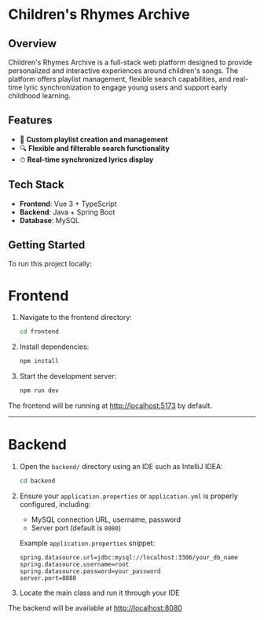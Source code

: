 # Children's Rhymes Archive

## Overview

Children's Rhymes Archive is a full-stack web platform designed to provide personalized and interactive experiences around children's songs. The platform offers playlist management, flexible search capabilities, and real-time lyric synchronization to engage young users and support early childhood learning.

## Features

- 📂 **Custom playlist creation and management**
- 🔍 **Flexible and filterable search functionality**
- ⏱ **Real-time synchronized lyrics display**

## Tech Stack

- **Frontend**: Vue 3 + TypeScript
- **Backend**: Java + Spring Boot
- **Database**: MySQL

## Getting Started

To run this project locally:

# Frontend
1. Navigate to the frontend directory:

    ```bash
    cd frontend
    ```

2. Install dependencies:

    ```bash
    npm install
    ```

3. Start the development server:

    ```bash
    npm run dev
    ```

The frontend will be running at [http://localhost:5173](http://localhost:5173) by default.

---

# Backend

1. Open the `backend/` directory using an IDE such as IntelliJ IDEA:

    ```bash
    cd backend
    ```

2. Ensure your `application.properties` or `application.yml` is properly configured, including:

    - MySQL connection URL, username, password
    - Server port (default is `8080`)

    Example `application.properties` snippet:

    ```properties
    spring.datasource.url=jdbc:mysql://localhost:3306/your_db_name
    spring.datasource.username=root
    spring.datasource.password=your_password
    server.port=8080
    ```

3. Locate the main class and run it through your IDE  

The backend will be available at [http://localhost:8080](http://localhost:8080)
